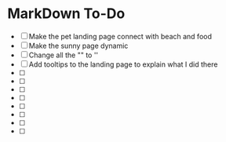 # MarkDown To-Do

- [ ] Make the pet landing page connect with beach and food 
- [ ] Make the sunny page dynamic
- [ ] Change all the "" to ''
- [ ] Add tooltips to the landing page to explain what I did there
- [ ] 
- [ ] 
- [ ] 
- [ ] 
- [ ] 
- [ ] 
- [ ] 
- [ ] 
